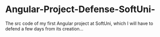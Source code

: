 # Angular-Project-Defense-SoftUni-

The src code of my first Angular project at SoftUni, which I will have to defend a few days from its creation... 
